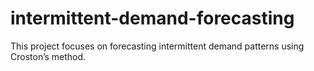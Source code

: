 # intermittent-demand-forecasting
This project focuses on forecasting intermittent demand patterns using Croston’s method.
